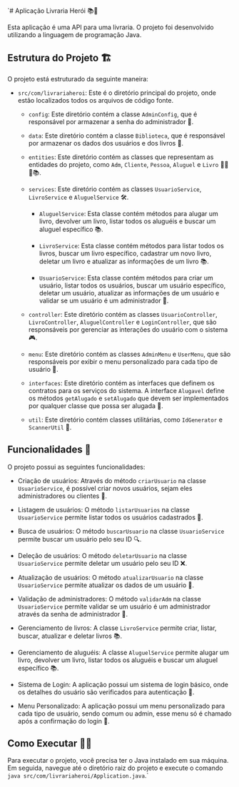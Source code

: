 `# Aplicação Livraria Herói 📚🦸

Esta aplicação é uma API para uma livraria. O projeto foi desenvolvido utilizando a linguagem de programação Java.

## Estrutura do Projeto 🏗️

O projeto está estruturado da seguinte maneira:

- `src/com/livrariaheroi`: Este é o diretório principal do projeto, onde estão localizados todos os arquivos de código fonte.

    - `config`: Este diretório contém a classe `AdminConfig`, que é responsável por armazenar a senha do administrador 🔐.

    - `data`: Este diretório contém a classe `Biblioteca`, que é responsável por armazenar os dados dos usuários e dos livros 📖.

    - `entities`: Este diretório contém as classes que representam as entidades do projeto, como `Adm`, `Cliente`, `Pessoa`, `Aluguel` e `Livro` 🧑‍💼👥📚.

    - `services`: Este diretório contém as classes `UsuarioService`, `LivroService` e `AluguelService` 🛠️.

        - `AluguelService`: Esta classe contém métodos para alugar um livro, devolver um livro, listar todos os aluguéis e buscar um aluguel específico 📚.

        - `LivroService`: Esta classe contém métodos para listar todos os livros, buscar um livro específico, cadastrar um novo livro, deletar um livro e atualizar as informações de um livro 📚.

        - `UsuarioService`: Esta classe contém métodos para criar um usuário, listar todos os usuários, buscar um usuário específico, deletar um usuário, atualizar as informações de um usuário e validar se um usuário é um administrador 👥.

    - `controller`: Este diretório contém as classes `UsuarioController`, `LivroController`, `AluguelController` e `LoginController`, que são responsáveis por gerenciar as interações do usuário com o sistema 🎮.

    - `menu`: Este diretório contém as classes `AdminMenu` e `UserMenu`, que são responsáveis por exibir o menu personalizado para cada tipo de usuário 📜.

    - `interfaces`: Este diretório contém as interfaces que definem os contratos para os serviços do sistema. A interface `Alugavel` define os métodos `getAlugado` e `setAlugado` que devem ser implementados por qualquer classe que possa ser alugada 📝.

    - `util`: Este diretório contém classes utilitárias, como `IdGenerator` e `ScannerUtil` 🧰.

## Funcionalidades 🚀

O projeto possui as seguintes funcionalidades:

- Criação de usuários: Através do método `criarUsuario` na classe `UsuarioService`, é possível criar novos usuários, sejam eles administradores ou clientes 👥.

- Listagem de usuários: O método `listarUsuarios` na classe `UsuarioService` permite listar todos os usuários cadastrados 👀.

- Busca de usuários: O método `buscarUsuario` na classe `UsuarioService` permite buscar um usuário pelo seu ID 🔍.

- Deleção de usuários: O método `deletarUsuario` na classe `UsuarioService` permite deletar um usuário pelo seu ID ❌.

- Atualização de usuários: O método `atualizarUsuario` na classe `UsuarioService` permite atualizar os dados de um usuário 🔄.

- Validação de administradores: O método `validarAdm` na classe `UsuarioService` permite validar se um usuário é um administrador através da senha de administrador 🔐.

- Gerenciamento de livros: A classe `LivroService` permite criar, listar, buscar, atualizar e deletar livros 📚.

- Gerenciamento de aluguéis: A classe `AluguelService` permite alugar um livro, devolver um livro, listar todos os aluguéis e buscar um aluguel específico 📚.

- Sistema de Login: A aplicação possui um sistema de login básico, onde os detalhes do usuário são verificados para autenticação 🔐.

- Menu Personalizado: A aplicação possui um menu personalizado para cada tipo de usuário, sendo comum ou admin, esse menu só é chamado após a confirmação do login 📜.

## Como Executar 🏃‍♂️

Para executar o projeto, você precisa ter o Java instalado em sua máquina. Em seguida, navegue até o diretório raiz do projeto e execute o comando `java src/com/livrariaheroi/Application.java`.`